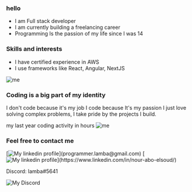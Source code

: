 ### hello
* I am Full stack developer
* I am currently building a freelancing career
* Programming Is the passion of my life since I was 14

### Skills and interests
* I have certified experience in AWS
* I use frameworks like React, Angular, NextJS

![me](https://wakatime.com/share/@lamba/935fc388-7e25-4799-bcf8-dbea1903caff.svg)

### Coding is a big part of my identity
I don't code because it's my job I code because It's my passion I just love solving complex problems, I take pride by the projects I build.

my last year coding activity in hours
![me](https://wakatime.com/share/@lamba/62fcf70a-4c6c-46e0-a529-327ff9e88f8a.svg)

### Feel free to contact me
[![My linkedin profile](https://img.shields.io/badge/email-blue?&logoColor=white")](programmer.lamba@gmail.com)
[![My linkedin profile](https://img.shields.io/badge/LinkedIn-blue?logo=linkedin&logoColor=white")](https://www.linkedin.com/in/nour-abo-elsoud/)

Discord: lamba#5641


![My Discord](https://discord-readme-badge.vercel.app/api?id=315221078093856768)
